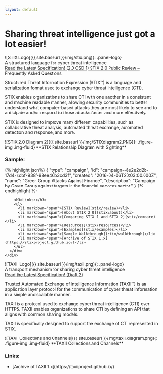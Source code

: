 ```yaml
---
layout: default
---
```


<div class="row">
  <div class="col-md-12 text-center">
    <div class="jumbotron">
      <h1>Sharing threat intelligence just got a lot easier!</h1>
    </div>
  </div>

  <div class="col-md-6">
    <div class="panel panel-default">
      <div class="panel-heading">
        <div markdown="span">![STIX Logo]({{ site.baseurl }}/img/stix.png){: .panel-logo}</div>
        <div class="panel-title text-center">A structured language for cyber threat intelligence</div>
        <a class="btn btn-primary btn-spec" data-toggle="tooltip" title="STIX 2.0 Committee Specification Draft 01" href="https://docs.google.com/document/d/1yvqWaPPnPW-2NiVCLqzRszcx91ffMowfT5MmE9Nsy_w">
          <span class="glyphicon glyphicon-list-alt"></span> Read the Latest Specification! (2.0 CSD 1)
        </a>
        <a class="btn btn-primary btn-spec" data-toggle="tooltip" title="STIX Review" href="https://oasis-open.github.io/cti-documentation/stix/review">
          <span class="glyphicon glyphicon-list-alt"></span> STIX 2.0 Public Review – Frequently Asked Questions
        </a>
      </div>      
      <div class="panel-body">
        <p>
          Structured Threat Information Expression (STIX™) is a language and serialization format used to exchange cyber threat intelligence (CTI).
        </p>
        <p>
          STIX enables organizations to share CTI with one another in a consistent and machine readable manner, allowing security communities to better understand what computer-based attacks they are most likely to see and to anticipate and/or respond to those attacks faster and more effectively.
        </p>
        <p>
          STIX is designed to improve many different capabilities, such as collaborative threat analysis, automated threat exchange, automated detection and response, and more.
        </p>
        <p>
        <div class="figure center-block text-center" markdown="span">
        ![STIX 2.0 Diagram 2]({{ site.baseurl }}/img/STIXdiagram2.PNG){: .figure-img .img-fluid}
        **STIX Relationship Diagram with Sighting**
        </div>
        </p>
        <h3>Sample:</h3>
{% highlight json%}
{
  "type": "campaign",
  "id": "campaign--8e2e2d2b-17d4-4cbf-938f-98ee46b3cd3f",
  "created": "2016-04-06T20:03:00.000Z",
  "name": "Green Group Attacks Against Finance",
  "description": "Campaign by Green Group against targets in the financial services sector."
}
{% endhighlight %}

        <h3>Links:</h3>
        <ul>
          <li markdown="span">[STIX Review](stix/review)</li>
          <li markdown="span">[About STIX 2.0](stix/about)</li>
          <li markdown="span">[Comparing STIX 1 and STIX 2](stix/compare)</li>
          <li markdown="span">[Resources](stix/resources)</li>
          <li markdown="span">[Examples](stix/examples)</li>
          <li markdown="span">[Sample Walkthrough](stix/walkthrough)</li>
          <li markdown="span">[Archive of STIX 1.x](https://stixproject.github.io/)</li>
        </ul>
      </div>
    </div>
  </div>

  <div class="col-md-6">
    <div class="panel panel-default">
      <div class="panel-heading">
        <div markdown="span">![TAXII Logo]({{ site.baseurl }}/img/taxii.png){: .panel-logo}</div>
        <div class="panel-title text-center">A transport mechanism for sharing cyber threat intelligence</div>
        <a class="btn btn-primary btn-spec" data-toggle="tooltip" title="TAXII 2.0 Draft 2" href="https://docs.google.com/document/d/1eyhS3-fOlRkDB6N39Md6KZbvbCe3CjQlampiZPg-5u4">
          <span class="glyphicon glyphicon-list-alt"></span> Read the Latest Specification! (Draft 2)
        </a>
      </div>
      <div class="panel-body">
        <p>
          Trusted Automated Exchange of Intelligence Information (TAXII™) is an application layer protocol for the communication of cyber threat information in a simple and scalable manner.
        <p>
        </p>
          TAXII is a protocol used to exchange cyber threat intelligence (CTI) over HTTPS. TAXII enables organizations to share CTI by defining an API that aligns with common sharing models.
        <p>
        </p>
          TAXII is specifically designed to support the exchange of CTI represented in STIX.
        </p>
        <p>
        <div class="figure center-block text-center" markdown="span">
          ![TAXII Collections and Channels]({{ site.baseurl }}/img/taxii_diagram.png){: .figure-img .img-fluid}
          **TAXII Collections and Channels**
        </div>
        </p>
        <p>
          <h3>Links:</h3>
          <ul>
            <li markdown="span">[Archive of TAXII 1.x](https://taxiiproject.github.io/)</li>
          </ul>
        </p>
      </div>
    </div>
  </div>

</div>
